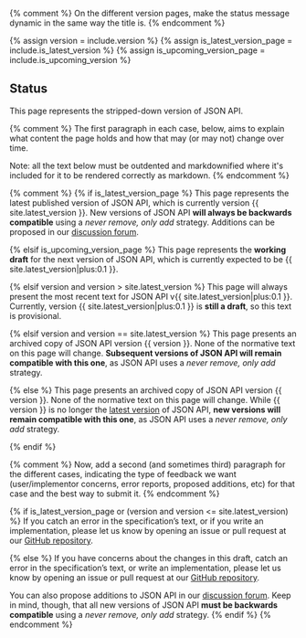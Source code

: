 {% comment %}
  On the different version pages, make the status message dynamic in
  the same way the title is.
{% endcomment %}

{% assign version = include.version %}
{% assign is_latest_version_page = include.is_latest_version %}
{% assign is_upcoming_version_page = include.is_upcoming_version %}

## <a href="#status" id="status" class="headerlink"></a> Status

  This page represents the stripped-down version of JSON API.

{% comment %}
  The first paragraph in each case, below, aims to explain what content
  the page holds and how that may (or may not) change over time.

  Note: all the text below must be outdented and markdownified where it's
  included for it to be rendered correctly as markdown.
{% endcomment %}

{% comment %}
{% if is_latest_version_page %}
  This page represents the latest published version of JSON API, which is
  currently version {{ site.latest_version }}. New versions of JSON API **will
  always be backwards compatible** using a _never remove, only add_ strategy.
  Additions can be proposed in our [discussion forum](http://discuss.jsonapi.org/).

{% elsif is_upcoming_version_page %}
  This page represents the **working draft** for the next version of JSON API,
  which is currently expected to be {{ site.latest_version|plus:0.1 }}.

{% elsif version and version > site.latest_version %}
  This page will always present the most recent text for JSON API
  v{{ site.latest_version|plus:0.1 }}. Currently, version
  {{ site.latest_version|plus:0.1 }} is **still a draft**, so this text is
  provisional.

{% elsif version and version == site.latest_version %}
  This page presents an archived copy of JSON API version {{ version }}. None
  of the normative text on this page will change. **Subsequent versions of
  JSON API will remain compatible with this one**, as JSON API uses a _never
  remove, only add_ strategy.

{% else %}
  This page presents an archived copy of JSON API version {{ version }}. None
  of the normative text on this page will change. While {{ version }} is no
  longer the [latest version](/json-api/format/) of JSON API, **new versions will remain
  compatible with this one**, as JSON API uses a _never remove, only add_ strategy.

{% endif %}

{% comment %}
  Now, add a second (and sometimes third) paragraph for the different cases,
  indicating the type of feedback we want (user/implementor concerns, error
  reports, proposed additions, etc) for that case and the best way to submit it.
{% endcomment %}

{% if is_latest_version_page or (version and version <= site.latest_version) %}
  If you catch an error in the specification&rsquo;s text, or if you write an
  implementation, please let us know by opening an issue or pull request at our
  [GitHub repository](https://github.com/json-api/json-api).

{% else %}
  If you have concerns about the changes in this draft, catch an error in the
  specification&rsquo;s text, or write an implementation, please let us know by
  opening an issue or pull request at our [GitHub repository](https://github.com/json-api/json-api).

  You can also propose additions to JSON API in our [discussion forum](http://discuss.jsonapi.org/).
  Keep in mind, though, that all new versions of JSON API **must be backwards
  compatible** using a _never remove, only add_ strategy.
{% endif %}
{% endcomment %}
